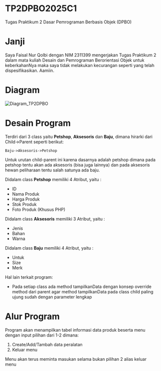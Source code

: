 # TP2DPBO2025C1
Tugas Praktikum 2 Dasar Pemrograman Berbasis Objek (DPBO)

# Janji
Saya Faisal Nur Qolbi dengan NIM 2311399 mengerjakan Tugas Praktikum 2 dalam mata kuliah Desain dan Pemrograman Berorientasi Objek untuk keberkahanNya maka saya tidak melakukan kecurangan seperti yang telah dispesifikasikan. Aamiin.

# Diagram
![Diagram_TP2DPBO](https://github.com/user-attachments/assets/4e9d8595-b4c6-4032-baee-49adce8ac262)

# Desain Program
Terdiri dari 3 class yaitu **Petshop**, **Aksesoris** dan **Baju**, dimana hirarki dari Child->Parent seperti berikut:

`Baju->Aksesoris->Petshop`

Untuk urutan child-parent ini karena dasarnya adalah petshop dimana pada petshop tentu akan ada aksesoris (bisa juga lainnya) dan pada aksesoris hewan peliharaan tentu salah satunya ada baju.

Didalam class **Petshop** memiliki 4 Atribut, yaitu : 
* ID
* Nama Produk
* Harga Produk
* Stok Produk
* Foto Produk (Khusus PHP)

Didalam class **Aksesoris** memiliki 3 Atribut, yaitu : 
* Jenis
* Bahan
* Warna

Didalam class **Baju** memiliki 4 Atribut, yaitu : 
* Untuk
* Size
* Merk

Hal lain terkait program:

* Pada setiap class ada method tampilkanData dengan konsep override method dari parent agar method tampilkanData pada class child paling ujung sudah dengan parameter lengkap

# Alur Program
Program akan menampilkan tabel informasi data produk beserta menu dengan input pilihan dari 1-2 dimana:
1. Create/Add/Tambah data peralatan
2. Keluar menu

Menu akan terus meminta masukan selama bukan pilihan 2 alias keluar menu
